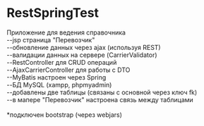 # RestSpringTest
Приложение для ведения справочника
</br>--jsp страница "Перевозчик"
</br>--обновление данных через ajax (используя REST)
</br>--валидации данных на сервере (CarrierValidator)
</br>--RestController для CRUD операций
</br>--AjaxCarrierController для работы с DTO
</br>--MyBatis настроен через Spring
</br>--БД MySQL (xampp, phpmyadmin)
</br>--добавлены две таблицы (связаны с основной через ключ fk)
</br>--в мапере "Перевозчик" настроена связь между таблицами
</br>
</br>*подключен bootstrap (через webjars)

